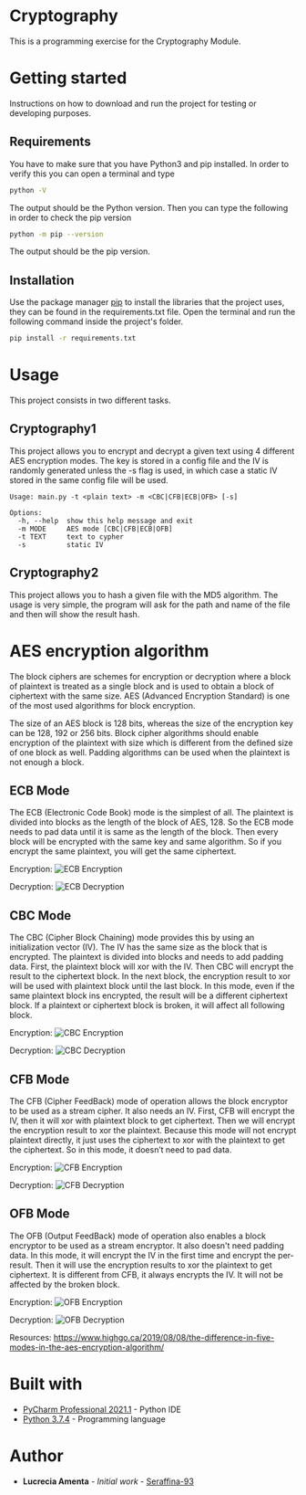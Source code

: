 # Cryptography
This is a programming exercise for the Cryptography Module.

# Getting started
Instructions on how to download and run the project for testing or developing purposes.

## Requirements
You have to make sure that you have Python3 and pip installed. In order to verify this you can open a terminal and type 
```bash
python -V
```
The output should be the Python version. Then you can type the following in order to check the pip version
```bash
python -m pip --version
```
The output should be the pip version.

## Installation
Use the package manager [pip](https://pip.pypa.io/en/stable/) to install the libraries that the project uses, they can be found in the requirements.txt file. Open the terminal and run the following command inside the project's folder.
```bash
pip install -r requirements.txt
```

# Usage
This project consists in two different tasks. 

## Cryptography1
This project allows you to encrypt and decrypt a given text using 4 different AES encryption modes. The key is stored in a config file and the IV is randomly generated unless the -s flag is used, in which case a static IV stored in the same config file will be used.
```
Usage: main.py -t <plain text> -m <CBC|CFB|ECB|OFB> [-s]

Options:
  -h, --help  show this help message and exit
  -m MODE     AES mode [CBC|CFB|ECB|OFB]
  -t TEXT     text to cypher
  -s          static IV
```


## Cryptography2
This project allows you to hash a given file with the MD5 algorithm. The usage is very simple, the program will ask for the path and name of the file and then will show the result hash.

# AES encryption algorithm
The block ciphers are schemes for encryption or decryption where a block of plaintext is treated as a single block and is used to obtain a block of ciphertext with the same size. AES (Advanced Encryption Standard) is one of the most used algorithms for block encryption.

The size of an AES block is 128 bits, whereas the size of the encryption key can be 128, 192 or 256 bits. Block cipher algorithms should enable encryption of the plaintext with size which is different from the defined size of one block as well. Padding algorithms can be used when the plaintext is not enough a block.

## ECB Mode
The ECB (Electronic Code Book) mode is the simplest of all. The plaintext is divided into blocks as the length of the block of AES, 128. So the ECB mode needs to pad data until it is same as the length of the block. Then every block will be encrypted with the same key and same algorithm. So if you encrypt the same plaintext, you will get the same ciphertext.

Encryption:
![ECB Encryption](https://highgo.ca/wp-content/uploads/2019/08/ECB-encryption-1024x408.png)

Decryption:
![ECB Decryption](https://highgo.ca/wp-content/uploads/2019/08/ECB-Decryption-1024x408.png)

## CBC Mode
The CBC (Cipher Block Chaining) mode provides this by using an initialization vector (IV). The IV has the same size as the block that is encrypted. The plaintext is divided into blocks and needs to add padding data. First, the plaintext block will xor with the IV. Then CBC will encrypt the result to the ciphertext block. In the next block, the encryption result to xor will be used with plaintext block until the last block. In this mode, even if the same plaintext block ins encrypted, the result will be a different ciphertext block. If a plaintext or ciphertext block is broken, it will affect all following block.

Encryption:
![CBC Encryption](https://highgo.ca/wp-content/uploads/2019/08/CBC-encryption-1024x408.png)

Decryption:
![CBC Decryption](https://highgo.ca/wp-content/uploads/2019/08/CBC-Decryption-1024x411.png)

## CFB Mode
The CFB (Cipher FeedBack) mode of operation allows the block encryptor to be used as a stream cipher. It also needs an IV. First, CFB will encrypt the IV, then it will xor with plaintext block to get ciphertext. Then we will encrypt the encryption result to xor the plaintext. Because this mode will not encrypt plaintext directly, it just uses the ciphertext to xor with the plaintext to get the ciphertext. So in this mode, it doesn’t need to pad data.

Encryption:
![CFB Encryption](https://highgo.ca/wp-content/uploads/2019/08/CFB-encryption-1024x288.png)

Decryption:
![CFB Decryption](https://highgo.ca/wp-content/uploads/2019/08/CFB-Decryption-1024x288.png)

## OFB Mode
The OFB (Output FeedBack) mode of operation also enables a block encryptor to be used as a stream encryptor. It also doesn't need padding data. In this mode, it will encrypt the IV in the first time and encrypt the per-result. Then it will use the encryption results to xor the plaintext to get ciphertext. It is different from CFB, it always encrypts the IV. It will not be affected by the broken block.

Encryption:
![OFB Encryption](https://highgo.ca/wp-content/uploads/2019/08/OFB-encryption-1024x516.png)

Decryption:
![OFB Decryption](https://highgo.ca/wp-content/uploads/2019/08/OFB-Decryption-1024x517.png)


Resources: https://www.highgo.ca/2019/08/08/the-difference-in-five-modes-in-the-aes-encryption-algorithm/

# Built with
* [PyCharm Professional 2021.1](https://www.jetbrains.com/pycharm/) - Python IDE
* [Python 3.7.4](https://www.python.org/) - Programming language

# Author
* **Lucrecia Amenta** - *Initial work* - [Seraffina-93](https://github.com/Seraffina-93)
